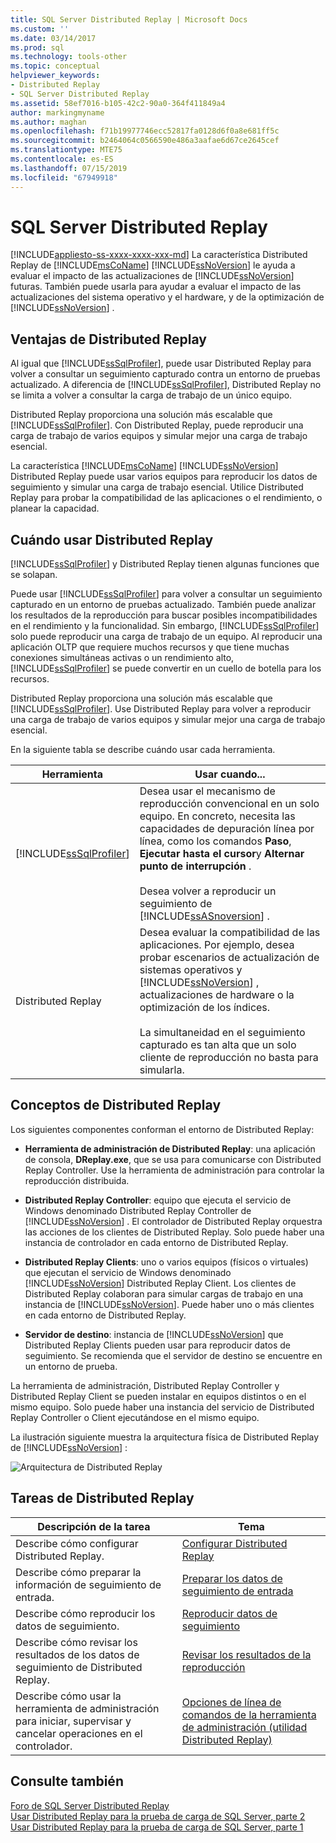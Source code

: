 ```yaml
---
title: SQL Server Distributed Replay | Microsoft Docs
ms.custom: ''
ms.date: 03/14/2017
ms.prod: sql
ms.technology: tools-other
ms.topic: conceptual
helpviewer_keywords:
- Distributed Replay
- SQL Server Distributed Replay
ms.assetid: 58ef7016-b105-42c2-90a0-364f411849a4
author: markingmyname
ms.author: maghan
ms.openlocfilehash: f71b19977746ecc52817fa0128d6f0a8e681ff5c
ms.sourcegitcommit: b2464064c0566590e486a3aafae6d67ce2645cef
ms.translationtype: MTE75
ms.contentlocale: es-ES
ms.lasthandoff: 07/15/2019
ms.locfileid: "67949918"
---
```

# <a name="sql-server-distributed-replay"></a>SQL Server Distributed Replay
[!INCLUDE[appliesto-ss-xxxx-xxxx-xxx-md](../../includes/appliesto-ss-xxxx-xxxx-xxx-md.md)]
  La característica Distributed Replay de [!INCLUDE[msCoName](../../includes/msconame-md.md)] [!INCLUDE[ssNoVersion](../../includes/ssnoversion-md.md)] le ayuda a evaluar el impacto de las actualizaciones de [!INCLUDE[ssNoVersion](../../includes/ssnoversion-md.md)] futuras. También puede usarla para ayudar a evaluar el impacto de las actualizaciones del sistema operativo y el hardware, y de la optimización de [!INCLUDE[ssNoVersion](../../includes/ssnoversion-md.md)] .  
  
## <a name="benefits-of-distributed-replay"></a>Ventajas de Distributed Replay  
 Al igual que [!INCLUDE[ssSqlProfiler](../../includes/sssqlprofiler-md.md)], puede usar Distributed Replay para volver a consultar un seguimiento capturado contra un entorno de pruebas actualizado. A diferencia de [!INCLUDE[ssSqlProfiler](../../includes/sssqlprofiler-md.md)], Distributed Replay no se limita a volver a consultar la carga de trabajo de un único equipo.  
  
 Distributed Replay proporciona una solución más escalable que [!INCLUDE[ssSqlProfiler](../../includes/sssqlprofiler-md.md)]. Con Distributed Replay, puede reproducir una carga de trabajo de varios equipos y simular mejor una carga de trabajo esencial.  
  
 La característica [!INCLUDE[msCoName](../../includes/msconame-md.md)] [!INCLUDE[ssNoVersion](../../includes/ssnoversion-md.md)] Distributed Replay puede usar varios equipos para reproducir los datos de seguimiento y simular una carga de trabajo esencial. Utilice Distributed Replay para probar la compatibilidad de las aplicaciones o el rendimiento, o planear la capacidad.  
  
## <a name="when-to-use-distributed-replay"></a>Cuándo usar Distributed Replay  
 [!INCLUDE[ssSqlProfiler](../../includes/sssqlprofiler-md.md)] y Distributed Replay tienen algunas funciones que se solapan.  
  
 Puede usar [!INCLUDE[ssSqlProfiler](../../includes/sssqlprofiler-md.md)] para volver a consultar un seguimiento capturado en un entorno de pruebas actualizado. También puede analizar los resultados de la reproducción para buscar posibles incompatibilidades en el rendimiento y la funcionalidad. Sin embargo, [!INCLUDE[ssSqlProfiler](../../includes/sssqlprofiler-md.md)] solo puede reproducir una carga de trabajo de un equipo. Al reproducir una aplicación OLTP que requiere muchos recursos y que tiene muchas conexiones simultáneas activas o un rendimiento alto, [!INCLUDE[ssSqlProfiler](../../includes/sssqlprofiler-md.md)] se puede convertir en un cuello de botella para los recursos.  
  
 Distributed Replay proporciona una solución más escalable que [!INCLUDE[ssSqlProfiler](../../includes/sssqlprofiler-md.md)]. Use Distributed Replay para volver a reproducir una carga de trabajo de varios equipos y simular mejor una carga de trabajo esencial.  
  
 En la siguiente tabla se describe cuándo usar cada herramienta.  
  
|Herramienta|Usar cuando...|  
|----------|---------------|  
|[!INCLUDE[ssSqlProfiler](../../includes/sssqlprofiler-md.md)]|Desea usar el mecanismo de reproducción convencional en un solo equipo. En concreto, necesita las capacidades de depuración línea por línea, como los comandos **Paso**, **Ejecutar hasta el cursor**y **Alternar punto de interrupción** .<br /><br /> Desea volver a reproducir un seguimiento de [!INCLUDE[ssASnoversion](../../includes/ssasnoversion-md.md)] .|  
|Distributed Replay|Desea evaluar la compatibilidad de las aplicaciones. Por ejemplo, desea probar escenarios de actualización de sistemas operativos y [!INCLUDE[ssNoVersion](../../includes/ssnoversion-md.md)] , actualizaciones de hardware o la optimización de los índices.<br /><br /> La simultaneidad en el seguimiento capturado es tan alta que un solo cliente de reproducción no basta para simularla.|  
  
## <a name="distributed-replay-concepts"></a>Conceptos de Distributed Replay  
 Los siguientes componentes conforman el entorno de Distributed Replay:  
  
-   **Herramienta de administración de Distributed Replay**: una aplicación de consola, **DReplay.exe**, que se usa para comunicarse con Distributed Replay Controller. Use la herramienta de administración para controlar la reproducción distribuida.  
  
-   **Distributed Replay Controller**: equipo que ejecuta el servicio de Windows denominado Distributed Replay Controller de [!INCLUDE[ssNoVersion](../../includes/ssnoversion-md.md)] . El controlador de Distributed Replay orquestra las acciones de los clientes de Distributed Replay. Solo puede haber una instancia de controlador en cada entorno de Distributed Replay.  
  
-   **Distributed Replay Clients**: uno o varios equipos (físicos o virtuales) que ejecutan el servicio de Windows denominado [!INCLUDE[ssNoVersion](../../includes/ssnoversion-md.md)] Distributed Replay Client. Los clientes de Distributed Replay colaboran para simular cargas de trabajo en una instancia de [!INCLUDE[ssNoVersion](../../includes/ssnoversion-md.md)]. Puede haber uno o más clientes en cada entorno de Distributed Replay.  
  
-   **Servidor de destino**: instancia de [!INCLUDE[ssNoVersion](../../includes/ssnoversion-md.md)] que Distributed Replay Clients pueden usar para reproducir datos de seguimiento. Se recomienda que el servidor de destino se encuentre en un entorno de prueba.  
  
 La herramienta de administración, Distributed Replay Controller y Distributed Replay Client se pueden instalar en equipos distintos o en el mismo equipo. Solo puede haber una instancia del servicio de Distributed Replay Controller o Client ejecutándose en el mismo equipo.  
  
 La ilustración siguiente muestra la arquitectura física de Distributed Replay de [!INCLUDE[ssNoVersion](../../includes/ssnoversion-md.md)] :  
  
 ![Arquitectura de Distributed Replay](../../tools/distributed-replay/media/distributedreplayarch.gif "Arquitectura de Distributed Replay")  
  
## <a name="distributed-replay-tasks"></a>Tareas de Distributed Replay  
  
|Descripción de la tarea|Tema|  
|----------------------|-----------|  
|Describe cómo configurar Distributed Replay.|[Configurar Distributed Replay](../../tools/distributed-replay/configure-distributed-replay.md)|  
|Describe cómo preparar la información de seguimiento de entrada.|[Preparar los datos de seguimiento de entrada](../../tools/distributed-replay/prepare-the-input-trace-data.md)|  
|Describe cómo reproducir los datos de seguimiento.|[Reproducir datos de seguimiento](../../tools/distributed-replay/replay-trace-data.md)|  
|Describe cómo revisar los resultados de los datos de seguimiento de Distributed Replay.|[Revisar los resultados de la reproducción](../../tools/distributed-replay/review-the-replay-results.md)|  
|Describe cómo usar la herramienta de administración para iniciar, supervisar y cancelar operaciones en el controlador.|[Opciones de línea de comandos de la herramienta de administración &#40;utilidad Distributed Replay&#41;](../../tools/distributed-replay/administration-tool-command-line-options-distributed-replay-utility.md)|  
  
## <a name="see-also"></a>Consulte también  
 [Foro de SQL Server Distributed Replay](https://social.technet.microsoft.com/Forums/sl/sqldru/)   
 [Usar Distributed Replay para la prueba de carga de SQL Server, parte 2](https://blogs.msdn.com/b/mspfe/archive/2012/11/14/using-distributed-replay-to-load-test-your-sql-server-part-2.aspx)   
 [Usar Distributed Replay para la prueba de carga de SQL Server, parte 1](https://blogs.msdn.com/b/mspfe/archive/2012/11/08/using-distributed-replay-to-load-test-your-sql-server-part-1.aspx)  
  
  
